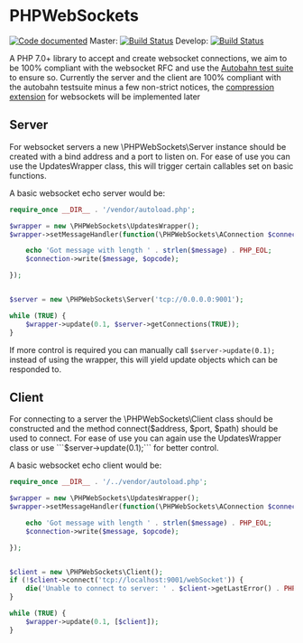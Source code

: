 # PHPWebSockets
[![Code documented](https://codedocs.xyz/WarriorXK/PHPWebSockets.svg)](https://codedocs.xyz/WarriorXK/PHPWebSockets/) Master: [![Build Status](https://travis-ci.com/WarriorXK/PHPWebSockets.svg?branch=master)](https://travis-ci.com/WarriorXK/PHPWebSockets) Develop: [![Build Status](https://travis-ci.com/WarriorXK/PHPWebSockets.svg?branch=develop)](https://travis-ci.com/WarriorXK/PHPWebSockets)

A PHP 7.0+ library to accept and create websocket connections, we aim to be 100% compliant with the websocket RFC and use the [Autobahn test suite](http://autobahn.ws/testsuite/) to ensure so.
Currently the server and the client are 100% compliant with the autobahn testsuite minus a few non-strict notices, the [compression extension](https://tools.ietf.org/html/rfc7692) for websockets will be implemented later

## Server
For websocket servers a new \PHPWebSockets\Server instance should be created with a bind address and a port to listen on.
For ease of use you can use the UpdatesWrapper class, this will trigger certain callables set on basic functions.

A basic websocket echo server would be:

```php
require_once __DIR__ . '/vendor/autoload.php';

$wrapper = new \PHPWebSockets\UpdatesWrapper();
$wrapper->setMessageHandler(function(\PHPWebSockets\AConnection $connection, string $message, int $opcode) {

    echo 'Got message with length ' . strlen($message) . PHP_EOL;
    $connection->write($message, $opcode);

});


$server = new \PHPWebSockets\Server('tcp://0.0.0.0:9001');

while (TRUE) {
    $wrapper->update(0.1, $server->getConnections(TRUE));
}
```

If more control is required you can manually call ```$server->update(0.1);``` instead of using the wrapper, this will yield update objects which can be responded to.

## Client
For connecting to a server the \PHPWebSockets\Client class should be constructed and the method connect($address, $port, $path) should be used to connect.
For ease of use you can again use the UpdatesWrapper class or use ```$server->update(0.1);``` for better control.

A basic websocket echo client would be:

```php
require_once __DIR__ . '/../vendor/autoload.php';

$wrapper = new \PHPWebSockets\UpdatesWrapper();
$wrapper->setMessageHandler(function(\PHPWebSockets\AConnection $connection, string $message, int $opcode) {

    echo 'Got message with length ' . strlen($message) . PHP_EOL;
    $connection->write($message, $opcode);

});


$client = new \PHPWebSockets\Client();
if (!$client->connect('tcp://localhost:9001/webSocket')) {
    die('Unable to connect to server: ' . $client->getLastError() . PHP_EOL);
}

while (TRUE) {
    $wrapper->update(0.1, [$client]);
}
```
